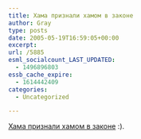 ```yaml
---
title: Хама признали хамом в законе
author: Gray
type: posts
date: 2005-05-19T16:59:05+00:00
excerpt:
url: /5885
esml_socialcount_LAST_UPDATED:
  - 1496896803
essb_cache_expire:
  - 1614442409
categories:
  - Uncategorized

---
```








<a href="http://www.korrespondent.net/main/121870" target="_blank">Хама признали хамом в законе</a> :).